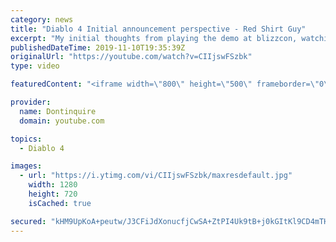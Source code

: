 ```yaml
---
category: news
title: "Diablo 4 Initial announcement perspective - Red Shirt Guy"
excerpt: "My initial thoughts from playing the demo at blizzcon, watching the developer interviews, and listening to the wacky Q&A from the systems and features panel."
publishedDateTime: 2019-11-10T19:35:39Z
originalUrl: "https://youtube.com/watch?v=CIIjswFSzbk"
type: video

featuredContent: "<iframe width=\"800\" height=\"500\" frameborder=\"0\" src=\"https://www.youtube.com/embed/CIIjswFSzbk\" allow=\"accelerometer; autoplay; encrypted-media; gyroscope; picture-in-picture\" allowfullscreen></iframe>"

provider:
  name: Dontinquire
  domain: youtube.com

topics:
  - Diablo 4

images:
  - url: "https://i.ytimg.com/vi/CIIjswFSzbk/maxresdefault.jpg"
    width: 1280
    height: 720
    isCached: true

secured: "kHM9UpKoA+peutw/J3CFiJdXonucfjCwSA+ZtPI4Uk9tB+j0kGItKl9CD4mTH4u5h9YhBuloXRp8sjcCtz5pgfTrU/vvOZFgGPCvMttcugpCKd+Lx6P/v7XLzQAxSXtpfMyvgrXuy0Y18iWNTry5ivYb4rv4BLuJ5s3OR9XXwANecVLXSI+iwB3m9PCifbXChhPXr/wSkkWvqLVGT8TcGpnscsmTyNpKyC76OT90KY2su3Hie0dO2I5+ncF81vv57MRHVutlXiiCtX3JAdLHWU2DjDqhGFTKwhZscgRM54c6ozGEL102Uf/6DpA1Lgat3qF6ALGA6yRmpX1AaQd0kiaTUufM1gVr9X47d5TVjLPuSdcq/N7rAIp9hdtJSFUhJCvqVNU/mGnq1QHxj6wfV7HnQsDkR0D4w7jlqwP1/6RU15XrupN8kxaQ7XEYzB8x;Dl6bh7hR6RQJiCtUHccIlw=="
---
```


